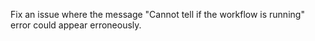 Fix an issue where the message "Cannot tell if the workflow is running" error could appear erroneously.
